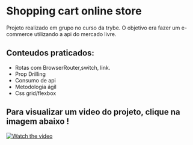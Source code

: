 # Shopping cart online store

Projeto realizado em grupo no curso da trybe.
O objetivo era fazer um e-commerce utilizando a api do mercado livre.
## Conteudos praticados:
- Rotas com BrowserRouter,switch, link.
- Prop Drilling 
- Consumo de api
- Metodologia ágil
- Css grid/flexbox


## Para visualizar um video do projeto, clique na imagem abaixo !

[![Watch the video](https://encrypted-tbn0.gstatic.com/images?q=tbn:ANd9GcTvX7XjW8SbO7M8RFY41EYr8WtFq9QouZ7L5A&usqp=CAU)](https://youtu.be/Q-QUjtGJ4UY)
